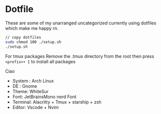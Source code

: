 # Dotfile

These are some of my unarranged uncategorized currently using dotfiles which make me happy rn.

```sh
// copy dotfiles
sudo chmod 100 ./setup.sh
./setup.sh
```

For tmux packages
Remove the .tmux directory from the root
then press `<prefix>+ I` to install all packages

Ciao

- System : Arch Linux
- DE : Gnome
- Theme: WhiteSur
- Font: JetBrainsMono nerd Font
- Terminal: Alacritty + Tmux + starship + zsh
- Editor: Vscode + Nvim
